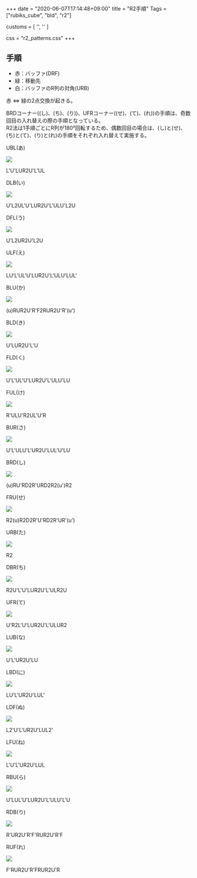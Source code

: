 +++
date = "2020-06-07T17:14:48+09:00"
title = "R2手順"
Tags = ["rubiks_cube", "bld", "r2"]

customs = [
  '<link rel="stylesheet" href="https://cdnjs.cloudflare.com/ajax/libs/izimodal/1.4.2/css/iziModal.css" integrity="sha256-m/nnXscwkcMbAFsUOys9WKr+MzlZz3q7EcJpkOxItaU=" crossorigin="anonymous" />',
  '<script src="https://cdnjs.cloudflare.com/ajax/libs/izimodal/1.4.2/js/iziModal.js" integrity="sha256-rPSLT4QVhivrxPwK7xeqPLVWDDtc2YHkZHVxs1I6u9Y=" crossorigin="anonymous"></script>'
]

css = "r2_patterns.css"
+++

## 手順

- 赤：バッファ(DRF)
- 緑：移動先  
- 白：バッファのR列の対角(URB)

赤 ⇔ 緑の2点交換が起きる。  

BRDコーナー((し)、(ち)、(り))、UFRコーナー((せ)、(て)、(れ))の手順は、奇数回目の入れ替えの際の手順となっている。  
R2法は1手順ごとにR列が180°回転するため、偶数回目の場合は、(し)と(せ)、(ち)と(て)、(り)と(れ)の手順をそれぞれ入れ替えて実施する。

<div class="pattern">
  <p>UBL(あ)</p>
  <div class="type">
    <div class="lc"><img src="/rubiks_cube/img/r2/ubl.png"></div>
    <div class="rc">
      <p class="steps" data-visibles="ubl3,drf4,urb0">L'U'LUR2U'L'UL</p>
    </div>
  </div>
</div>
<div class="pattern">
  <p>DLB(い)</p>
  <div class="type">
    <div class="lc"><img src="/rubiks_cube/img/r2/dlb.png"></div>
    <div class="rc">
      <p class="steps" data-visibles="dlb3,drf4,urb0">U'L2UL'U'LUR2U'L'ULU'L2U</p>
    </div>
  </div>
</div>
<div class="pattern">
  <p>DFL(う)</p>
  <div class="type">
    <div class="lc"><img src="/rubiks_cube/img/r2/dfl.png"></div>
    <div class="rc">
      <p class="steps" data-visibles="dfl3,drf4,urb0">U'L2UR2U'L2U</p>
    </div>
  </div>
</div>
<div class="pattern">
  <p>ULF(え)</p>
  <div class="type">
    <div class="lc"><img src="/rubiks_cube/img/r2/ulf.png"></div>
    <div class="rc">
      <p class="steps" data-visibles="ulf3,drf4,urb0">LU'L'UL'U'LUR2U'L'ULU'LUL'</p>
    </div>
  </div>
</div>
<div class="pattern">
  <p>BLU(か)</p>
  <div class="type">
    <div class="lc"><img src="/rubiks_cube/img/r2/blu.png"></div>
    <div class="rc">
      <p class="steps" data-visibles="blu3,drf4,urb0">(u)RUR2U'R'F2RUR2U'R'(u')</p>
    </div>
  </div>
</div>
<div class="pattern">
  <p>BLD(き)</p>
  <div class="type">
    <div class="lc"><img src="/rubiks_cube/img/r2/bld.png"></div>
    <div class="rc">
      <p class="steps" data-visibles="bld3,drf4,urb0">U'LUR2U'L'U</p>
    </div>
  </div>
</div>
<div class="pattern">
  <p>FLD(く)</p>
  <div class="type">
    <div class="lc"><img src="/rubiks_cube/img/r2/fld.png"></div>
    <div class="rc">
      <p class="steps" data-visibles="fld3,drf4,urb0">U'L'UL'U'LUR2U'L'ULU'LU</p>
    </div>
  </div>
</div>
<div class="pattern">
  <p>FUL(け)</p>
  <div class="type">
    <div class="lc"><img src="/rubiks_cube/img/r2/ful.png"></div>
    <div class="rc">
      <p class="steps" data-visibles="ful3,drf4,urb0">R'ULU'R2UL'U'R</p>
    </div>
  </div>
</div>
<div class="pattern">
  <p>BUR(さ)</p>
  <div class="type">
    <div class="lc"><img src="/rubiks_cube/img/r2/bur.png"></div>
    <div class="rc">
      <p class="steps" data-visibles="bur3,drf4"> U'L'ULU'L'UR2U'LUL'U'LU</p>
    </div>
  </div>
</div>
<div class="pattern">
  <p>BRD(し)</p>
  <div class="type">
    <div class="lc"><img src="/rubiks_cube/img/r2/brd.png"></div>
    <div class="rc">
      <p class="steps" data-visibles="brd3,drf4,urb0">(u)RU'RD2R'URD2R2(u')R2</p>
    </div>
  </div>
</div>
<div class="pattern">
  <p>FRU(せ)</p>
  <div class="type">
    <div class="lc"><img src="/rubiks_cube/img/r2/fru.png"></div>
    <div class="rc">
      <p class="steps" data-visibles="fru3,drf4,urb0">R2(u)R2D2R'U'RD2R'UR'(u')</p>
    </div>
  </div>
</div>
<div class="pattern">
  <p>URB(た)</p>
  <div class="type">
    <div class="lc"><img src="/rubiks_cube/img/r2/urb.png"></div>
    <div class="rc">
      <p class="steps" data-visibles="urb3,drf4">R2</p>
    </div>
  </div>
</div>
<div class="pattern">
  <p>DBR(ち)</p>
  <div class="type">
    <div class="lc"><img src="/rubiks_cube/img/r2/dbr.png"></div>
    <div class="rc">
      <p class="steps" data-visibles="dbr3,drf4,urb0">R2U'L'U'LUR2U'L'ULR2U</p>
    </div>
  </div>
</div>
<div class="pattern">
  <p>UFR(て)</p>
  <div class="type">
    <div class="lc"><img src="/rubiks_cube/img/r2/ufr.png"></div>
    <div class="rc">
      <p class="steps" data-visibles="ufr3,drf4,urb0">U'R2L'U'LUR2U'L'ULUR2</p>
    </div>
  </div>
</div>
<div class="pattern">
  <p>LUB(な)</p>
  <div class="type">
    <div class="lc"><img src="/rubiks_cube/img/r2/lub.png"></div>
    <div class="rc">
      <p class="steps" data-visibles="lub3,drf4,urb0">U'L'UR2U'LU</p>
    </div>
  </div>
</div>
<div class="pattern">
  <p>LBD(に)</p>
  <div class="type">
    <div class="lc"><img src="/rubiks_cube/img/r2/lbd.png"></div>
    <div class="rc">
      <p class="steps" data-visibles="lbd3,drf4,urb0">LU'L'UR2U'LUL'</p>
    </div>
  </div>
</div>
<div class="pattern">
  <p>LDF(ぬ)</p>
  <div class="type">
    <div class="lc"><img src="/rubiks_cube/img/r2/ldf.png"></div>
    <div class="rc">
      <p class="steps" data-visibles="ldf3,drf4,urb0">L2'U'L'UR2U'LUL2'</p>
    </div>
  </div>
</div>
<div class="pattern">
  <p>LFU(ね)</p>
  <div class="type">
    <div class="lc"><img src="/rubiks_cube/img/r2/lfu.png"></div>
    <div class="rc">
      <p class="steps" data-visibles="lfu3,drf4,urb0">L'U'L'UR2U'LUL</p>
    </div>
  </div>
</div>
<div class="pattern">
  <p>RBU(ら)</p>
  <div class="type">
    <div class="lc"><img src="/rubiks_cube/img/r2/rbu.png"></div>
    <div class="rc">
      <p class="steps" data-visibles="rbu3,drf4">U'LUL'U'LUR2U'L'ULU'L'U</p>
    </div>
  </div>
</div>
<div class="pattern">
  <p>RDB(り)</p>
  <div class="type">
    <div class="lc"><img src="/rubiks_cube/img/r2/rdb.png"></div>
    <div class="rc">
      <p class="steps" data-visibles="rdb3,drf4,urb0">R'UR2U'R'F'RUR2U'R'F</p>
    </div>
  </div>
</div>
<div class="pattern">
  <p>RUF(れ)</p>
  <div class="type">
    <div class="lc"><img src="/rubiks_cube/img/r2/ruf.png"></div>
    <div class="rc">
      <p class="steps" data-visibles="ruf3,drf4,urb0">F'RUR2U'R'FRUR2U'R</p>
    </div>
  </div>
</div>

<script src="/rubiks_cube/js/m2_patterns.js"></script>
